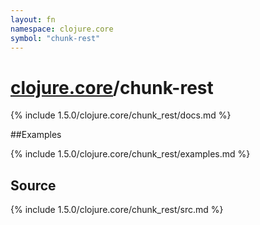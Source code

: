 ```yaml
---
layout: fn
namespace: clojure.core
symbol: "chunk-rest"
---
```


# [clojure.core](../)/chunk-rest

{% include 1.5.0/clojure.core/chunk_rest/docs.md %}

##Examples

{% include 1.5.0/clojure.core/chunk_rest/examples.md %}
## Source
{% include 1.5.0/clojure.core/chunk_rest/src.md %}

